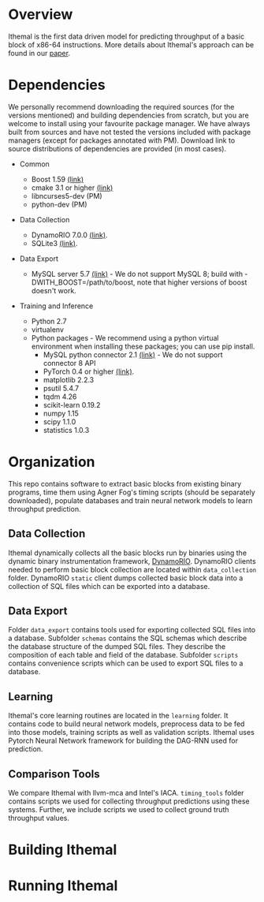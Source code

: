 
# Overview

Ithemal is the first data driven model for predicting throughput of a basic block of x86-64 instructions.
More details about Ithemal's approach can be found in our [paper](https://arxiv.org/abs/1808.07412).

# Dependencies

We personally recommend downloading the required sources (for the versions mentioned) and building dependencies from scratch, but you are welcome to install using your favourite package manager. We have always built from sources and have not tested the versions included with package managers (except for packages annotated with PM). Download link to source distributions of dependencies are provided (in most cases).

* Common
  * Boost 1.59 [(link)](https://www.boost.org/users/download/)
  * cmake 3.1 or higher [(link)](https://cmake.org/download/)
  * libncurses5-dev (PM)
  * python-dev (PM)

* Data Collection
  * DynamoRIO 7.0.0 [(link)](https://github.com/DynamoRIO/dynamorio/wiki/Downloads).
  * SQLite3 [(link)](https://www.sqlite.org/download.html).

* Data Export
  * MySQL server 5.7 [(link)](https://dev.mysql.com/downloads/mysql/5.7.html) - We do not support MySQL 8; build with -DWITH_BOOST=/path/to/boost, note that higher versions of boost doesn't work.

* Training and Inference
  * Python 2.7
  * virtualenv
  * Python packages - We recommend using a python virtual environment when installing these packages; you can use pip install. 
    * MySQL python connector 2.1 [(link)](https://dev.mysql.com/downloads/connector/python/) - We do not support connector 8 API
    * PyTorch 0.4 or higher [(link)](https://pytorch.org).
    * matplotlib 2.2.3
    * psutil 5.4.7
    * tqdm 4.26
    * scikit-learn 0.19.2
    * numpy 1.15
    * scipy 1.1.0
    * statistics 1.0.3

# Organization

This repo contains software to extract basic blocks from existing binary programs, time them using Agner Fog's timing scripts
(should be separately downloaded), populate databases and train neural network models to learn throughput prediction.

## Data Collection

Ithemal dynamically collects all the basic blocks run by binaries using the dynamic binary instrumentation framework, [DynamoRIO](http://dynamorio.org). DynamoRIO clients needed to perform basic block collection are located within `data_collection` folder. DynamoRIO `static` client dumps collected basic block data into a collection of SQL files which can be exported into a database.

## Data Export

Folder `data_export` contains tools used for exporting collected SQL files into a database. Subfolder `schemas` contains the SQL schemas which describe the database structure of the dumped SQL files. They describe the composition of each table and field of the database. Subfolder `scripts` contains convenience scripts which can be used to export SQL files to a database.

## Learning

Ithemal's core learning routines are located in the `learning` folder. It contains code to build neural network models, preprocess data to be fed into those models, training scripts as well as validation scripts. Ithemal uses Pytorch Neural Network framework for building the DAG-RNN used for prediction.

## Comparison Tools

We compare Ithemal with llvm-mca and Intel's IACA. `timing_tools` folder contains scripts we used for collecting throughput predictions using these systems. Further, we include scripts we used to collect ground truth throughput values.

# Building Ithemal

# Running Ithemal
